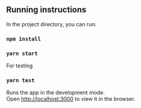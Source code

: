 ## Running instructions

In the project directory, you can run:

### `npm install`
### `yarn start`

For testing
### `yarn test`

Runs the app in the development mode.\
Open [http://localhost:3000](http://localhost:3000) to view it in the browser.
